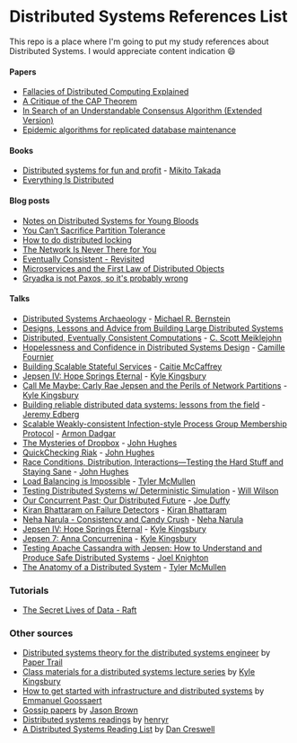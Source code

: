 # Distributed Systems References List

This repo is a place where I'm going to put my study references about Distributed Systems.
I would appreciate content indication :smile:


#### Papers
- [Fallacies of Distributed Computing Explained](http://www.rgoarchitects.com/Files/fallacies.pdf)
- [A Critique of the CAP Theorem](http://arxiv.org/pdf/1509.05393v2.pdf)
- [In Search of an Understandable Consensus Algorithm (Extended Version)](http://ramcloud.stanford.edu/raft.pdf)
- [Epidemic algorithms for replicated database maintenance](https://dl.acm.org/citation.cfm?doid=41840.41841)

#### Books
- [Distributed systems for fun and profit](http://book.mixu.net/distsys/single-page.html) - [Mikito Takada](https://twitter.com/mikitotakada)
- [Everything Is Distributed](http://www.oreilly.com/webops-perf/free/everything-is-distributed.csp)

#### Blog posts
- [Notes on Distributed Systems for Young Bloods](http://www.somethingsimilar.com/2013/01/14/notes-on-distributed-systems-for-young-bloods/)
- [You Can’t Sacrifice Partition Tolerance](http://codahale.com/you-cant-sacrifice-partition-tolerance/)
- [How to do distributed locking](https://martin.kleppmann.com/2016/02/08/how-to-do-distributed-locking.html)
- [The Network Is Never There for You](https://medium.com/@myobie/the-network-is-never-there-for-you-950db56be2a4)
- [Eventually Consistent - Revisited](http://www.allthingsdistributed.com/2008/12/eventually_consistent.html)
- [Microservices and the First Law of Distributed Objects](http://philcalcado.com/2017/03/02/microservices_vs_1st_law_distributed_objects.html)
- [Gryadka is not Paxos, so it's probably wrong](https://tschottdorf.github.io/if-its-not-paxos-its-probably-wrong-gryadka)

#### Talks
- [Distributed Systems Archaeology](http://michaelrbernste.in/2013/11/22/distributed-systems-archaeology.html) - [Michael R. Bernstein](https://twitter.com/mrb_bk)
- [Designs, Lessons and Advice from Building Large Distributed Systems](http://www.cs.cornell.edu/projects/ladis2009/talks/dean-keynote-ladis2009.pdf)
- [Distributed, Eventually Consistent Computations](https://www.youtube.com/watch?v=lsKaNDj4TrE) - [C. Scott Meiklejohn](https://twitter.com/cmeik)
- [Hopelessness and Confidence in Distributed Systems Design](https://www.youtube.com/watch?v=TlU1opuCXB0) - [Camille Fournier](https://twitter.com/skamille)
- [Building Scalable Stateful Services](https://www.youtube.com/watch?v=H0i_bXKwujQ) - [Caitie McCaffrey](https://twitter.com/caitie)
- [Jepsen IV: Hope Springs Eternal](http://www.ustream.tv/recorded/61443262) - [Kyle Kingsbury](https://twitter.com/aphyr)
- [Call Me Maybe: Carly Rae Jepsen and the Perils of Network Partitions](https://www.youtube.com/watch?v=mxdpqr-loyA) - [Kyle Kingsbury](https://twitter.com/aphyr)
- [Building reliable distributed data systems: lessons from the field](https://www.infoq.com/br/presentations/building-reliable-distributed-data-systems) - [Jeremy Edberg](https://twitter.com/jedberg)
- [Scalable Weakly-consistent Infection-style Process Group Membership Protocol](https://www.youtube.com/watch?v=aVYEY75qn3c) - [Armon Dadgar](https://twitter.com/armon)
- [The Mysteries of Dropbox](https://vimeo.com/158002499) - [John Hughes](https://twitter.com/rjmh)
- [QuickChecking Riak](https://skillsmatter.com/skillscasts/4505-quickchecking-riak) - [John Hughes](https://twitter.com/rjmh)
- [Race Conditions, Distribution, Interactions—Testing the Hard Stuff and Staying Sane](https://vimeo.com/68383317) - [John Hughes](https://twitter.com/rjmh)
- [Load Balancing is Impossible](https://www.youtube.com/watch?v=gas2v1emubU) - [Tyler McMullen](https://twitter.com/tbmcmullen)
- [Testing Distributed Systems w/ Deterministic Simulation](https://www.youtube.com/watch?v=4fFDFbi3toc) - [Will Wilson](https://twitter.com/wawilsoniv)
- [Our Concurrent Past; Our Distributed Future](https://www.infoq.com/presentations/concurrency-distributed-computing) - [Joe Duffy](https://twitter.com/xjoeduffyx)
- [Kiran Bhattaram on Failure Detectors](https://www.youtube.com/watch?v=lwgH2GEos8k) - [Kiran Bhattaram](https://twitter.com/kiranb)
- [Neha Narula - Consistency and Candy Crush](https://www.dotconferences.com/2015/06/neha-narula-consistency-and-candy-crush) - [Neha Narula](https://twitter.com/neha)
- [Jepsen IV: Hope Springs Eternal](https://www.dotconferences.com/2015/06/kyle-kingsbury-jepsen-iv-hope-springs-eternal) - [Kyle Kingsbury](https://twitter.com/aphyr)
- [Jepsen 7: Anna Concurrenina](https://aphyr.com/posts/343-scala-days-2017-jepsen-keynote) - [Kyle Kingsbury](https://twitter.com/aphyr)
- [Testing Apache Cassandra with Jepsen: How to Understand and Produce Safe Distributed Systems](https://www.youtube.com/watch?v=OnG1FCr5WTI) - [Joel Knighton](https://twitter.com/joelknighton)
- [The Anatomy of a Distributed System](https://www.youtube.com/watch?v=Ff1ck1LW1js) - [Tyler McMullen](https://twitter.com/tbmcmullen)

### Tutorials
- [The Secret Lives of Data - Raft](http://thesecretlivesofdata.com/raft/)

### Other sources
- [Distributed systems theory for the distributed systems engineer](http://the-paper-trail.org/blog/distributed-systems-theory-for-the-distributed-systems-engineer/) by [Paper Trail](http://the-paper-trail.org/)
- [Class materials for a distributed systems lecture series](https://github.com/aphyr/distsys-class) by [Kyle Kingsbury](https://github.com/aphyr)
- [How to get started with infrastructure and distributed systems](http://codecapsule.com/2016/01/03/how-to-get-started-with-infrastructure-and-distributed-systems/) by [Emmanuel Goossaert](https://github.com/goossaert)
- [Gossip papers](https://softwarecarnival.blogspot.com.br/2014/07/gossip-papers.html) by [Jason Brown](https://softwarecarnival.blogspot.com.br/)
- [Distributed systems readings](https://henryr.github.io/distributed-systems-readings/) by [henryr](https://github.com/henryr)
- [A Distributed Systems Reading List](https://dancres.github.io/Pages/) by [Dan Creswell](https://github.com/dancres)
